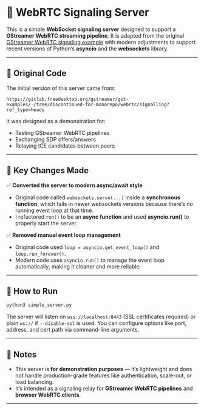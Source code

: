# 📡 WebRTC Signaling Server

This is a simple **WebSocket signaling server** designed to support a **GStreamer WebRTC streaming pipeline**. It is adapted from the original [GStreamer WebRTC signaling example](https://gitlab.freedesktop.org/gstreamer/gst-examples/-/tree/discontinued-for-monorepo/webrtc/signalling?ref_type=heads) with modern adjustments to support recent versions of Python’s **asyncio** and the **websockets** library.

---

## 📂 Original Code

The initial version of this server came from:

```
https://gitlab.freedesktop.org/gstreamer/gst-examples/-/tree/discontinued-for-monorepo/webrtc/signalling?ref_type=heads
```

It was designed as a demonstration for:

* Testing GStreamer WebRTC pipelines
* Exchanging SDP offers/answers
* Relaying ICE candidates between peers

---

## 🔧 Key Changes Made

✅ **Converted the server to modern async/await style**

* Original code called `websockets.serve(...)` inside a **synchronous function**, which fails in newer websockets versions because there’s no running event loop at that time.
* I refactored `run()` to be an **async function** and used **asyncio.run()** to properly start the server.

✅ **Removed manual event loop management**

* Original code used `loop = asyncio.get_event_loop()` and `loop.run_forever()`.
* Modern code uses `asyncio.run()` to manage the event loop automatically, making it cleaner and more reliable.

---

## 🚀 How to Run

```bash
python3 simple_server.py
```

The server will listen on `wss://localhost:8443` (SSL certificates required) or plain `ws://` if `--disable-ssl` is used.
You can configure options like port, address, and cert path via command-line arguments.

---

## 📖 Notes

* This server is **for demonstration purposes** — it’s lightweight and does not handle production-grade features like authentication, scale-out, or load balancing.
* It’s intended as a signaling relay for **GStreamer WebRTC pipelines** and **browser WebRTC clients**.

---

